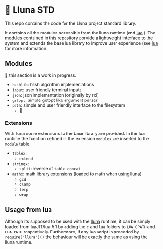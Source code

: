 # :full_moon_with_face: Lluna STD

This repo contains the code for the Lluna project standard library.

It contains all the modules accessible from the lluna runtime (and [lua](#usage-from-lua) ). The modules contained in this repository porvide a lightweight interface to the system and extends the base lua library to improve user experience (see [lua](https://github.com/kanales/lluna/blob/master/README.md#what-is-lluna) for more information.

## Modules 

:construction: this section is a work in progress.

- `hashlib`: hash algorithm implementations
- `input`: user friendly terminal inputs
- `json`: json implementation (originally by rxi)
- `getopt`: simple getopt like argument parser 
- `path`: simple and user friendly interface to the filesystem
  - :construction:

### Extensions 

With lluna some extensions to the base library are provided. In the lua runtime the function defined in the extension `modulex` are inserted to the `module` table.
- `tablex`:
  - `extend` 
- `stringx`:
  - `split`: reverse of `table.concat`
- `mathx`: math library extensions (loaded to math when using lluna)
  - `gcd`
  - `clamp`
  - `lerp`
  - `wrap`

## Usage from lua

Although its supposed to be used with the [lluna](https://github.com/kanales/lluna) runtime, it can be simply loaded from luaJIT/lua-5.1 by adding the `c` and `lua` folders to `LUA_CPATH` and `LUA_PATH` respectively. Furthermore, if any lua script is preceded by `require("lluna")()` the behaviour will be exactly the same as using the lluna runtime. 
